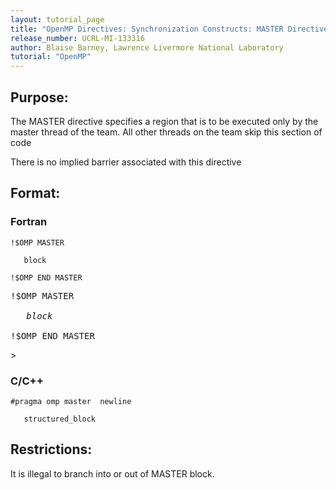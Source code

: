```yaml
---
layout: tutorial_page
title: "OpenMP Directives: Synchronization Constructs: MASTER Directive"
release_number: UCRL-MI-133316
author: Blaise Barney, Lawrence Livermore National Laboratory
tutorial: "OpenMP"
---
```


## Purpose:

The MASTER directive specifies a region that is to be executed only by the master thread of the team. All other threads on the team skip this section of code

There is no implied barrier associated with this directive

## Format:

### Fortran

```	
!$OMP MASTER

   block

!$OMP END MASTER
```

<pre>
!$OMP MASTER

   <i>block</i>

!$OMP END MASTER
</pre>>

### C/C++	
```
#pragma omp master  newline

   structured_block
```

## Restrictions:

It is illegal to branch into or out of MASTER block.